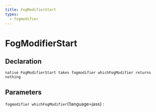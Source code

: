 ```yaml
---
title: FogModifierStart
types:
  - fogmodifier
---
```


# FogModifierStart

## Declaration

```jass
native FogModifierStart takes fogmodifier whichFogModifier returns nothing
```

## Parameters
`fogmodifier whichFogModifier`{!language=jass}
: 

